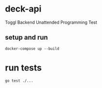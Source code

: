 # deck-api
Toggl Backend Unattended Programming Test

## setup and run

`docker-compose up --build`


# run tests

`go test ./...`
